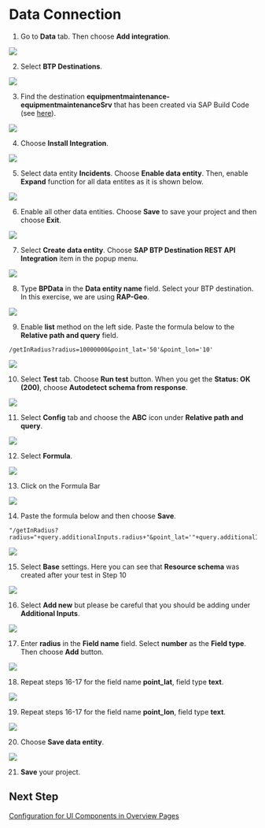 # Data Connection

1. Go to **Data** tab. Then choose **Add integration**.

![](../screenshots/Picture57.png)

2. Select **BTP Destinations**.

![](../screenshots/Picture58.png)

3. Find the destination **equipmentmaintenance-equipmentmaintenanceSrv** that has been created via SAP Build Code (see [here](../../../buildcode/deploy/README.md)).

![](../screenshots/Picture59.png)

4. Choose **Install Integration**.

![](../screenshots/Picture60.png)

5. Select data entity **Incidents**. Choose **Enable data entity**. Then, enable **Expand** function for all data entites as it is shown below.

![](../screenshots/Picture61.png)

6. Enable all other data entities. Choose **Save** to save your project and then choose **Exit**.

![](../screenshots/Picture62.png)

7. Select **Create data entity**. Choose **SAP BTP Destination REST API Integration** item in the popup menu.

![](../screenshots/Picture63.png)

8. Type **BPData** in the **Data entity name** field. Select your BTP destination. In this exercise, we are using **RAP-Geo**.

![](../screenshots/Picture64.png)

9. Enable **list** method on the left side. Paste the formula below to the **Relative path and query** field.

~~~
/getInRadius?radius=10000000&point_lat='50'&point_lon='10'
~~~

![](../screenshots/Picture65.png)


10. Select **Test** tab. Choose **Run test** button. When you get the **Status: OK (200)**, choose **Autodetect schema from response**.

![](../screenshots/Picture66.png)

11. Select **Config** tab and choose the **ABC** icon under **Relative path and query**.

![](../screenshots/Picture67.png)

12. Select **Formula**.

![](../screenshots/Picture68.png)

13. Click on the Formula Bar

![](../screenshots/Picture69.png)

14. Paste the formula below and then choose **Save**.

~~~
"/getInRadius?radius="+query.additionalInputs.radius+"&point_lat='"+query.additionalInputs.point_lat+"'&point_lon='"+query.additionalInputs.point_lon+"'"
~~~

![](../screenshots/Picture70.png)

15. Select **Base** settings. Here you can see that **Resource schema** was created after your test in Step 10

![](../screenshots/Picture71.png)

16. Select **Add new** but please be careful that you should be adding under **Additional Inputs**.

![](../screenshots/Picture72.png)

17. Enter **radius** in the **Field name** field. Select **number** as the **Field type**. Then choose **Add** button.

![](../screenshots/Picture73.png)

18. Repeat steps 16-17 for the field name **point_lat**, field type **text**.
    
![](../screenshots/Picture74.png)

19. Repeat steps 16-17 for the field name **point_lon**, field type **text**.

![](../screenshots/Picture75.png)

20. Choose **Save data entity**.

![](../screenshots/Picture76.png)

21. **Save** your project.


## Next Step

[Configuration for UI Components in Overview Pages](../3_Configuration%20for%20UI%20Components%20in%20Overview%20Pages/Readme.md)
